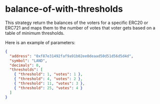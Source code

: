 # balance-of-with-thresholds

This strategy return the balances of the voters for a specific ERC20 or ERC721 and maps them to the number of votes that voter gets based on a table of minimum thresholds.

Here is an example of parameters:

```json
{
  "address": "0xf87e31492faf9a91b02ee0deaad50d51d56d5d4d",
  "symbol": "LAND",
  "decimals": 0,
  "thresholds": [
    { "threshold": 1, "votes": 1 },
    { "threshold": 4, "votes": 2 },
    { "threshold": 11, "votes": 3 },
    { "threshold": 25, "votes": 4 }
  ]
}
```
